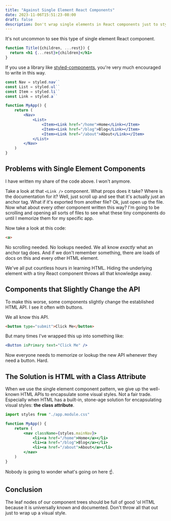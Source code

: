 ```yaml
---
title: "Against Single Element React Components"
date: 2023-11-06T15:51:23-08:00
draft: false
description: Don't wrap single elements in React components just to style them.
---
```


It's not uncommon to see this type of single element React component.

```jsx
function Title({children, ...rest}) {
  return <h1 {...rest}>{children}</h1>
}
```

If you use a library like [styled-components](https://styled-components.com/), you're very much encouraged to write in this way.

```jsx
const Nav = styled.nav``
const List = styled.ul``
const Item = styled.li``
const Link = styled.a``

function MyApp() {
	return (
		<Nav>
			<List>
				<Item><Link href="/home">Home</Link></Item>
				<Item><Link href="/blog">Blog</Link></Item>
				<Item><Link href="/about">About</Link></Item>
			</List>
		</Nav>
	)
}
```

## Problems with Single Element Components

I have written my share of the code above. I won't anymore.

Take a look at that `<Link />` component. What props does it take? Where is the documentation for it? Well, just scroll up and see that it's actually just an anchor tag. What if it's exported from another file? Ok, just open up the file. Now what about every other component written this way? I'm going to be scrolling and opening all sorts of files to see what these tiny components do until I memorize them for my specific app.

Now take a look at this code:

```html
<a>
```

No scrolling needed. No lookups needed. We all know _exactly_ what an anchor tag does. And if we don't remember something, there are loads of docs on this and every other HTML element.

We've all put countless hours in learning HTML. Hiding the underlying element with a tiny React component throws all that knowledge away. 

## Components that Slightly Change the API

To make this worse, some components slightly change the established HTML API. I see it often with buttons. 

We all know this API.

```html
<button type="submit">Click Me</button>
```

But many times I've wrapped this up into something like:

```jsx
<Button isPrimary text="Click Me" />
```

Now everyone needs to memorize or lookup the new API whenever they need a button. Hard.

## The Solution is HTML with a Class Attribute

When we use the single element component pattern, we give up the well-known HTML APIs to encapsulate some visual styles. Not a fair trade. Especially when HTML has a built-in, stone-age solution for encapsulating visual styles: **the class attribute**. 

```jsx
import styles from "./app.module.css"

function MyApp() {
	return (
		<nav className={styles.mainNav}>
			<li><a href="/home">Home</a></li>
			<li><a href="/blog">Blog</a></li>
			<li><a href="/about">About</a></li>
		</nav>
	)
}
```

Nobody is going to wonder what's going on here ☝️.


## Conclusion

The leaf nodes of our component trees should be full of good 'ol HTML because it is universally known and documented. Don't throw all that out just to wrap up a visual style.